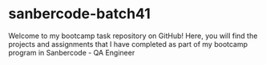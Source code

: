 # sanbercode-batch41
Welcome to my bootcamp task repository on GitHub! Here, you will find the projects and assignments that I have completed as part of my bootcamp program in Sanbercode - QA Engineer
